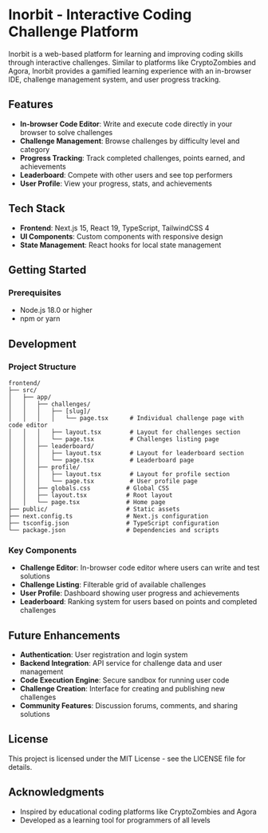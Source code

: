# Inorbit - Interactive Coding Challenge Platform

Inorbit is a web-based platform for learning and improving coding skills through interactive challenges. Similar to platforms like CryptoZombies and Agora, Inorbit provides a gamified learning experience with an in-browser IDE, challenge management system, and user progress tracking.

## Features

- **In-browser Code Editor**: Write and execute code directly in your browser to solve challenges
- **Challenge Management**: Browse challenges by difficulty level and category
- **Progress Tracking**: Track completed challenges, points earned, and achievements
- **Leaderboard**: Compete with other users and see top performers
- **User Profile**: View your progress, stats, and achievements

## Tech Stack

- **Frontend**: Next.js 15, React 19, TypeScript, TailwindCSS 4
- **UI Components**: Custom components with responsive design
- **State Management**: React hooks for local state management

## Getting Started

### Prerequisites

- Node.js 18.0 or higher
- npm or yarn

## Development

### Project Structure

```
frontend/
├── src/
│   ├── app/
│   │   ├── challenges/
│   │   │   ├── [slug]/
│   │   │   │   └── page.tsx      # Individual challenge page with code editor
│   │   │   ├── layout.tsx        # Layout for challenges section
│   │   │   └── page.tsx          # Challenges listing page
│   │   ├── leaderboard/
│   │   │   ├── layout.tsx        # Layout for leaderboard section
│   │   │   └── page.tsx          # Leaderboard page
│   │   ├── profile/
│   │   │   ├── layout.tsx        # Layout for profile section
│   │   │   └── page.tsx          # User profile page
│   │   ├── globals.css          # Global CSS
│   │   ├── layout.tsx           # Root layout
│   │   └── page.tsx             # Home page
├── public/                      # Static assets
├── next.config.ts               # Next.js configuration
├── tsconfig.json                # TypeScript configuration
└── package.json                 # Dependencies and scripts
```

### Key Components

- **Challenge Editor**: In-browser code editor where users can write and test solutions
- **Challenge Listing**: Filterable grid of available challenges
- **User Profile**: Dashboard showing user progress and achievements
- **Leaderboard**: Ranking system for users based on points and completed challenges

## Future Enhancements

- **Authentication**: User registration and login system
- **Backend Integration**: API service for challenge data and user management
- **Code Execution Engine**: Secure sandbox for running user code
- **Challenge Creation**: Interface for creating and publishing new challenges
- **Community Features**: Discussion forums, comments, and sharing solutions

## License

This project is licensed under the MIT License - see the LICENSE file for details.

## Acknowledgments

- Inspired by educational coding platforms like CryptoZombies and Agora
- Developed as a learning tool for programmers of all levels
